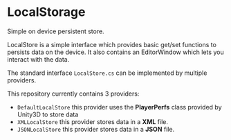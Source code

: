 # LocalStorage
Simple on device persistent store.


LocalStore is a simple interface which provides basic get/set functions to persists data on the device. It also contains an EditorWindow which lets you interact with the data.

The standard interface `LocalStore.cs` can be implemented by multiple providers.

This repository currently contains 3 providers:

- `DefaultLocalStore` this provider uses the **PlayerPerfs** class provided by Unity3D to store data
- `XMLLocalStore` this provider stores data in a **XML** file.
- `JSONLocalStore` this provider stores data in a **JSON** file.
